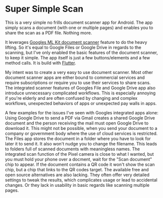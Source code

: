 # Super Simple Scan

This is a very simple no frills document scanner app for Android. The app simply scans a document (with one or multiple pages) and enables you to share the scan as a PDF file. Nothing more.

It leverages [Googles ML Kit document scanner](https://developers.google.com/ml-kit/vision/doc-scanner) feature to do the heavy lifting. So it's equal to Google Files or Google Drive in regards to the scanning, but I've only enabled the basic features of the document scanner, to keep it simple. The app itself is just a few buttons/elements and a few method calls. It is build with [Flutter](https://flutter.dev/). 

My intent was to create a very easy to use document scanner. Most other document scanner apps are either bound to commercial services and require subscriptions or require you to use their services to share scans. The integrated scanner features of Googles File and Google Drive app also introduce unnecessary complicated workflows. This is especially annoying if you're elderly and are often confused by changing and complex workflows, unexpected behaviors of apps or unexpected pay walls in apps.

A few examples for the issues I've seen with Googles integrated apps alone: Using Google Drive to send a PDF via Gmail creates a shared Google Drive document and the person receiving the mail must open Google Drive to download it. This might not be possible, when you send your document to a company or government body where the use of cloud services is restricted. 
The Files app stores the document in a folder where you have to look for later it to send it. It also won't nudge you to change the filename. This leads to folders full of scanned documents with meaningless names.
The integrated scan function of the Pixel camera is close to what I wanted, but you must hold your phone over a docment, wait for the "Scan document" chip to appear. If the document contains a QR code it won't show the scan chip, but a chip that links to the QR codes target. 
The available free and open source alternatives are also lacking. They often offer very detailed settings to tweak the results, which complicates usage or lead to accidental changes. Or they lack in usability in basic regards like scanning multiple pages.
